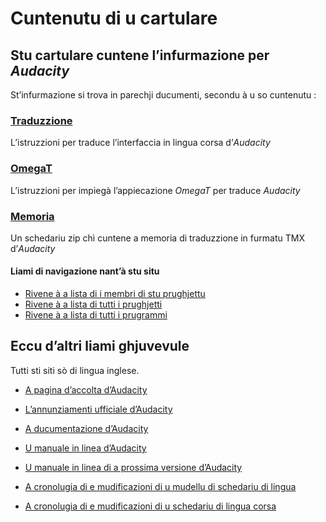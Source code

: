 # Cuntenutu di u cartulare

## Stu cartulare cuntene l’infurmazione per _Audacity_

St’infurmazione si trova in parechji ducumenti, secondu à u so cuntenutu :

### [Traduzzione](Traduzzione.md)
L’istruzzioni per traduce l’interfaccia in lingua corsa d’_Audacity_

### [OmegaT](OmegaT.md)
L’istruzzioni per impiegà l’appiecazione _OmegaT_ per traduce _Audacity_

### [Memoria](Memoria.zip)
Un schedariu zip chì cuntene a memoria di traduzzione in furmatu TMX d’_Audacity_

#### Liami di navigazione nant’à stu situ
- [Rivene à a lista di i membri di stu prughjettu](./)
- [Rivene à a lista di tutti i prughjetti](../)
- [Rivene à a lista di tutti i prugrammi](../../../../#readme)

## Eccu d’altri liami ghjuvevule
Tutti sti siti sò di lingua inglese.

- [A pagina d’accolta d’Audacity](https://www.audacityteam.org/)

- [L’annunziamenti ufficiale d’Audacity](https://www.audacityteam.org/tag/release/)

- [A ducumentazione d’Audacity](https://www.audacityteam.org/help/documentation/)

- [U manuale in linea d’Audacity](http://manual.audacityteam.org/o/)

- [U manuale in linea di a prossima versione d’Audacity](http://alphamanual.audacityteam.org/man/Main_Page)

- [A cronolugia di e mudificazioni di u mudellu di schedariu di lingua](https://github.com/audacity/audacity/commits/master/locale/audacity.pot)

- [A cronolugia di e mudificazioni di u schedariu di lingua corsa](https://github.com/audacity/audacity/commits/master/locale/co.po)
